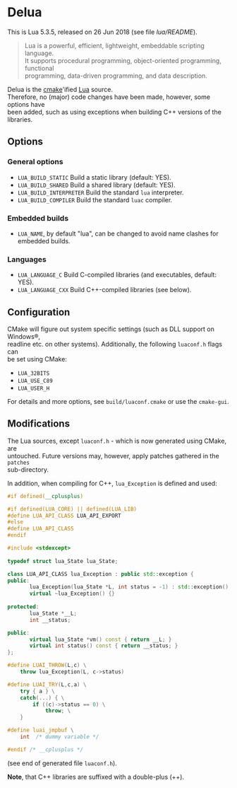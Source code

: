 # Delua

This is Lua 5.3.5, released on 26 Jun 2018 (see file *lua/README*).

> Lua is a powerful, efficient, lightweight, embeddable scripting language.  
> It supports procedural programming, object-oriented programming, functional  
> programming, data-driven programming, and data description.

Delua is the [cmake](https://cmake.org/)'ified [Lua](http://www.lua.org) source.  
Therefore, no (major) code changes have been made, however, some options have  
been added, such as using exceptions when building C++ versions of the libraries.  

## Options

### General options

*    `LUA_BUILD_STATIC` Build a static library (default: YES).
*    `LUA_BUILD_SHARED` Build a shared library (default: YES).
*    `LUA_BUILD_INTERPRETER` Build the standard ``lua`` interpreter.
*    `LUA_BUILD_COMPILER` Build the standard ``luac`` compiler.

### Embedded builds

*    `LUA_NAME`, by default "lua", can be changed to avoid name clashes for embedded builds.

### Languages

*    `LUA_LANGUAGE_C` Build C-compiled libraries (and executables, default: YES).
*    `LUA_LANGUAGE_CXX` Build C++-compiled libraries (see below).

## Configuration

CMake will figure out system specific settings (such as DLL support on Windows®,  
readline etc. on other systems). Additionally, the following `luaconf.h` flags can  
be set using CMake:

* `LUA_32BITS`
* `LUA_USE_C89`
* `LUA_USER_H`

For details and more options, see `build/luaconf.cmake` or use the `cmake-gui`.

## Modifications

The Lua sources, except `luaconf.h` - which is now generated using CMake, are  
untouched. Future versions may, however, apply patches gathered in the `patches`  
sub-directory.

In addition, when compiling for C++, `lua_Exception` is defined and used:

```C++
#if defined(__cplusplus)

#if defined(LUA_CORE) || defined(LUA_LIB)
#define LUA_API_CLASS LUA_API_EXPORT
#else
#define LUA_API_CLASS
#endif

#include <stdexcept>
 
typedef struct lua_State lua_State;

class LUA_API_CLASS lua_Exception : public std::exception {
public:
       lua_Exception(lua_State *L, int status = -1) : std::exception(), __L(L), __status(status) {}
       virtual ~lua_Exception() {}
 
protected:
       lua_State *__L;
       int __status;

public:
       virtual lua_State *vm() const { return __L; }
       virtual int status() const { return __status; }
};

#define LUAI_THROW(L,c) \
    throw lua_Exception(L, c->status)

#define LUAI_TRY(L,c,a) \
    try { a } \
    catch(...) { \
        if ((c)->status == 0) \
            throw; \
    }

#define luai_jmpbuf \
    int  /* dummy variable */

#endif /* __cplusplus */
```

(see end of generated file `luaconf.h`).

**Note**, that C++ libraries are suffixed with a double-plus (++).
